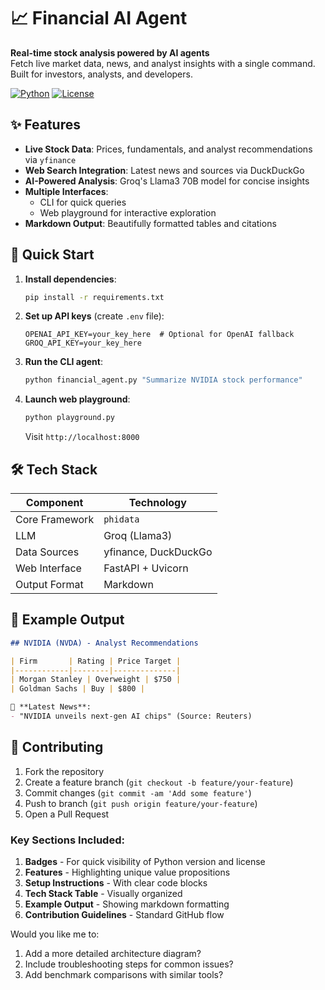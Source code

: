 # 📈 Financial AI Agent

**Real-time stock analysis powered by AI agents**  
Fetch live market data, news, and analyst insights with a single command. Built for investors, analysts, and developers.

[![Python](https://img.shields.io/badge/Python-3.9+-blue.svg)](https://python.org)
[![License](https://img.shields.io/badge/License-MIT-green.svg)](LICENSE)

## ✨ Features

- **Live Stock Data**: Prices, fundamentals, and analyst recommendations via `yfinance`
- **Web Search Integration**: Latest news and sources via DuckDuckGo
- **AI-Powered Analysis**: Groq's Llama3 70B model for concise insights
- **Multiple Interfaces**: 
  - CLI for quick queries
  - Web playground for interactive exploration
- **Markdown Output**: Beautifully formatted tables and citations

## 🚀 Quick Start

1. **Install dependencies**:
   ```bash
   pip install -r requirements.txt
   ```

2. **Set up API keys** (create `.env` file):
   ```env
   OPENAI_API_KEY=your_key_here  # Optional for OpenAI fallback
   GROQ_API_KEY=your_key_here
   ```

3. **Run the CLI agent**:
   ```bash
   python financial_agent.py "Summarize NVIDIA stock performance"
   ```

4. **Launch web playground**:
   ```bash
   python playground.py
   ```
   Visit `http://localhost:8000`

## 🛠️ Tech Stack

| Component       | Technology |
|-----------------|------------|
| Core Framework  | `phidata`  |
| LLM             | Groq (Llama3) |
| Data Sources    | yfinance, DuckDuckGo |
| Web Interface   | FastAPI + Uvicorn |
| Output Format   | Markdown |

## 🌟 Example Output

```markdown
## NVIDIA (NVDA) - Analyst Recommendations

| Firm       | Rating | Price Target |
|------------|--------|--------------|
| Morgan Stanley | Overweight | $750 |
| Goldman Sachs | Buy | $800 |

📰 **Latest News**:  
- "NVIDIA unveils next-gen AI chips" (Source: Reuters)
```

## 🤝 Contributing

1. Fork the repository
2. Create a feature branch (`git checkout -b feature/your-feature`)
3. Commit changes (`git commit -am 'Add some feature'`)
4. Push to branch (`git push origin feature/your-feature`)
5. Open a Pull Request


### Key Sections Included:
1. **Badges** - For quick visibility of Python version and license
2. **Features** - Highlighting unique value propositions
3. **Setup Instructions** - With clear code blocks
4. **Tech Stack Table** - Visually organized
5. **Example Output** - Showing markdown formatting
6. **Contribution Guidelines** - Standard GitHub flow

Would you like me to:
1. Add a more detailed architecture diagram?
2. Include troubleshooting steps for common issues?
3. Add benchmark comparisons with similar tools?
